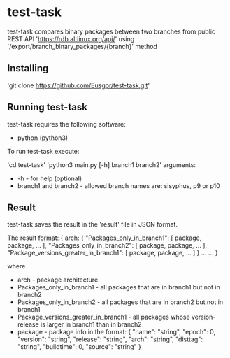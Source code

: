 # test-task

test-task compares binary packages between two branches from public REST API 'https://rdb.altlinux.org/api/' using '/export/branch_binary_packages/{branch}' method

## Installing

'git clone https://github.com/Eusgor/test-task.git'

## Running test-task

test-task requires the following software:
- python (python3)

To run test-task execute:

'cd test-task'
'python3 main.py [-h] branch1 branch2'
arguments: 
- -h - for help (optional) 
- branch1 and branch2 - allowed branch names are: sisyphus, p9 or p10

## Result

test-task saves the result in the 'result' file in JSON format.

The result format:
{
    arch: {
        "Packages_only_in_branch1": [
            package,
            package,
            ...
        ],
        "Packages_only_in_branch2": [
            package,
            package,
            ...
        ],
        "Package_versions_greater_in_branch1": [
            package,
            package,
            ...
        ]
    }
    ...
    ...
}

where
- arch - package architecture
- Packages_only_in_branch1 - all packages that are in branch1 but not in branch2
- Packages_only_in_branch2 - all packages that are in branch2 but not in branch1
- Package_versions_greater_in_branch1 - all packages whose version-release is larger in branch1 than in branch2
- package - package info in the format:
    {
      "name": "string",
      "epoch": 0,
      "version": "string",
      "release": "string",
      "arch": "string",
      "disttag": "string",
      "buildtime": 0,
      "source": "string"
    }
